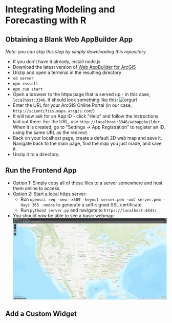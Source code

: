 # Integrating Modeling and Forecasting with R

## Obtaining a Blank Web AppBuilder App
*Note: you can skip this step by simply downloading this repository*
- If you don't have it already, install node.js
- Download the latest version of [Web AppBuilder for ArcGIS](https://developers.arcgis.com/web-appbuilder/)
- Unzip and open a terminal in the resulting directory
- `cd server`
- `npm install`
- `npm run start`
- Open a browser to the https page that is served up - in this case, `localhost:3346`. It should look something like this: ![orgurl](images/2018/07/orgurl.png)
- Enter the URL for your ArcGIS Online Portal (in our case, `http://scientifics.maps.arcgis.com/`)
- It will now ask for an App ID - click "Help" and follow the instructions laid out there. For the URL, use `http://localhost:3346/webappbuilder`. When it is created, go to "Settings -> App Registration" to register an ID, using the same URL as the redirect.
- Back on your localhost page, create a default 2D web map and save it. Navigate back to the main page, find the map you just made, and save it.
- Unzip it to a directory.

## Run the Frontend App
- Option 1: Simply copy all of these files to a server somewhere and host them online to access.
- Option 2: Start a local https server:
	- Run `openssl req -new -x509 -keyout server.pem -out server.pem -days 365 -nodes` to generate a self-signed SSL certificate
	- Run `python2 server.py` and navigate to `https://localhost:4443/`
- You should now be able to see a basic webmap: ![basic](images/2018/07/basic.png)

## Add a Custom Widget
